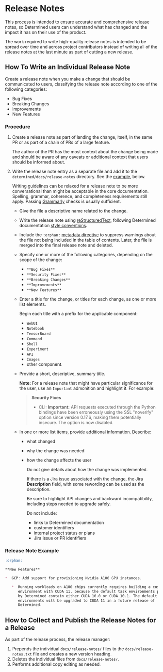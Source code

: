 # Release Notes

This process is intended to ensure accurate and comprehensive release notes,
so Determined users can understand what has changed and the impact it has on
their use of the product.

The work required to write high-quality release notes is intended to be
spread over time and across project contributors instead of writing all of
the release notes at the last minute as part of cutting a new release.

## How To Write an Individual Release Note

Create a release note when you make a change that should be communicated to users,
classifying the release note according to one of the following categories:

* Bug Fixes
* Breaking Changes
* Improvements
* New Features

### Procedure

1. Create a release note as part of landing the change, itself, in the
   same PR or as part of a chain of PRs of a large feature.

   The author of the PR has the most context about the change being made and should be
   aware of any caveats or additional context that users should be informed about.

1. Write the release note entry as a separate file and add it to the
   `determined/docs/release-notes` directory. See the [example](#release-note-example), below.

   Writing guidelines can be relaxed for a release note to be more
   conversational than might be acceptable in the core documentation. Spelling,
   grammar, coherence, and completeness requirements still apply. Passing
   [Grammarly](https://app.grammarly.com/) checks is usually sufficient.

   * Give the file a descriptive name related to the change.
   * Write the release note using [reStructuredText](https://www.sphinx-doc.org/en/master/usage/restructuredtext/index.html), following Determined documentation [style conventions](https://determinedai.atlassian.net/l/c/53h3PrPo).
   * Include the `:orphan:` [metadata directive](https://www.sphinx-doc.org/en/master/usage/restructuredtext/field-lists.html#metadata) to suppress warnings about the file not being included in the table of contents. Later, the file is merged into the final release note and deleted.
   * Specify one or more of the following categories, depending on the scope of the change:

     * `**Bug Fixes**`
     * `**Security Fixes**`
     * `**Breaking Changes**`
     * `**Improvements**`
     * `**New Features**`

   * Enter a title for the change, or titles for each change, as one or more list elements.

     Begin each title with a prefix for the applicable component:

     * `WebUI`
     * `Notebook`
     * `TensorBoard`
     * `Command`
     * `Shell`
     * `Experiment`
     * `API`
     * `Images`
     * other component.

   * Provide a short, descriptive, summary title.

     **Note:** For a release note that might have particular significance for the user, use an `Important` admonition and highlight it. For example:

     > **Security Fixes**
     >
     > *  CLI: **Important:** API requests executed through the Python bindings have been erroneously using the SSL
     >    "noverify" option since version 0.17.6, making them potentially insecure. The option is now disabled.

   * In one or more list items, provide additional information. Describe:

     * what changed
     * why the change was needed
     * how the change affects the user

       Do not give details about how the change was implemented.

       If there is a Jira issue associated with the change, the Jira **Description** field, with some rewording can be used as the description.

       Be sure to highlight API changes and backward incompatibility, including steps needed to upgrade safely.

       Do not include:

       * links to Determined documentation
       * customer identifiers
       * internal project status or plans
       * Jira issue or PR identifiers

### Release Note Example

```markdown
:orphan:

**New Features**

*  GCP: Add support for provisioning Nvidia A100 GPU instances.

   *  Running workloads on A100 chips currently requires building a custom task
      environment with CUDA 11, because the default task environments provided
      by Determined contain either CUDA 10.0 or CUDA 10.1. The default task
      environments will be upgraded to CUDA 11 in a future release of
      Determined.
```

## How to Collect and Publish the Release Notes for a Release

As part of the release process, the release manager:

1. Prepends the individual `docs/release-notes/` files to the `docs/release-notes.txt` file and creates a new version heading.
1. Deletes the individual files from `docs/release-notes/`.
1. Performs additional copy editing as needed.
